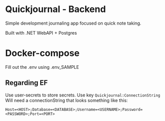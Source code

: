 # Quickjournal - Backend

Simple development journaling app focused on quick note taking.

Built with .NET WebAPI + Postgres

# Docker-compose

Fill out the .env using .env_SAMPLE

## Regarding EF

Use user-secrets to store secrets. Use key `Quickjournal:ConnectionString` Will need a connectionString that looks something like this:

`Host=<HOST>;Database=<DATABASE>;Username=<USERNAME>;Password=<PASSWORD>;Port=<PORT>`
